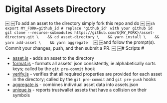 # Digital Assets Directory #
￼
￼To add an asset to the directory simply fork this repo and do
￼
￼```sh
￼export MY_FORK=github_id # replace 'github_id' with your github id
￼git clone --recurse-submodules https://github.com/${MY_FORK}/asset-directory.git \
￼  && cd asset-directory \
￼  && yarn install \
￼  && yarn add-asset \
￼  && yarn aggregate
￼```
￼
￼and follow the prompt(s).  Commit your changes, push, and then submit a PR.
￼
￼# Scripts #

- [asset.js](asset.js) - adds an asset to the directory
- [format.js](format.js) - formats all assets' json consistently, ie alphabetically sorts keys; called by the `git pre-commit` hook
- [verify.js](verify.js) - verifies that all required properties are provided for each asset in the directory; called by the `git pre-commit` and `git pre-push` hooks
- [aggregate.js](aggregate.js) - combines indivdual asset data into assets.json
- [unique.js](unique.js) - reports trustwallet assets that have a collision on their symbols
